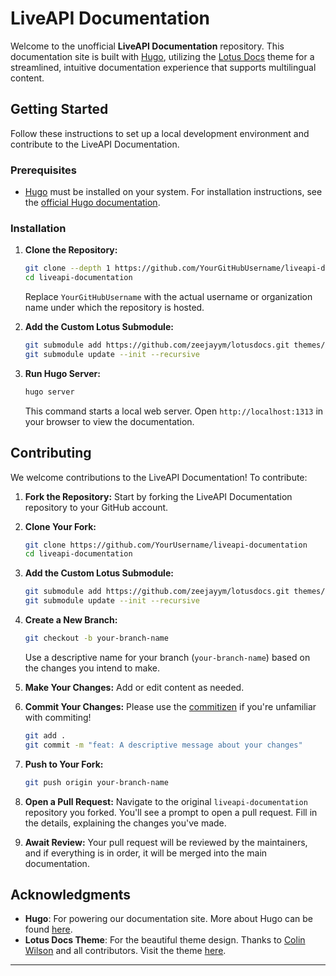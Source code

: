 # LiveAPI Documentation

Welcome to the unofficial **LiveAPI Documentation** repository. This documentation site is built with [Hugo](https://gohugo.io/), utilizing the [Lotus Docs](https://github.com/colinwilson/lotusdocs) theme for a streamlined, intuitive documentation experience that supports multilingual content.

## Getting Started

Follow these instructions to set up a local development environment and contribute to the LiveAPI Documentation.

### Prerequisites

- [Hugo](https://gohugo.io/overview/installing/) must be installed on your system. For installation instructions, see the [official Hugo documentation](https://gohugo.io/overview/installing/).

### Installation

1. **Clone the Repository:**

   ```bash
   git clone --depth 1 https://github.com/YourGitHubUsername/liveapi-documentation liveapi-documentation
   cd liveapi-documentation
   ```

   Replace `YourGitHubUsername` with the actual username or organization name under which the repository is hosted.

2. **Add the Custom Lotus Submodule:**

   ```bash
   git submodule add https://github.com/zeejayym/lotusdocs.git themes/lotusdocs
   git submodule update --init --recursive
   ```
3. **Run Hugo Server:**

   ```bash
   hugo server
   ```

   This command starts a local web server. Open `http://localhost:1313` in your browser to view the documentation.

## Contributing

We welcome contributions to the LiveAPI Documentation! To contribute:

1. **Fork the Repository:** Start by forking the LiveAPI Documentation repository to your GitHub account.

2. **Clone Your Fork:**

   ```bash
   git clone https://github.com/YourUsername/liveapi-documentation
   cd liveapi-documentation
   ```
3. **Add the Custom Lotus Submodule:**

   ```bash
   git submodule add https://github.com/zeejayym/lotusdocs.git themes/lotusdocs
   git submodule update --init --recursive
   ```

4. **Create a New Branch:**

   ```bash
   git checkout -b your-branch-name
   ```

   Use a descriptive name for your branch (`your-branch-name`) based on the changes you intend to make.

5. **Make Your Changes:** Add or edit content as needed.

6. **Commit Your Changes:**
   Please use the [commitizen](https://github.com/commitizen/cz-cli) if you're unfamiliar with commiting!

   ```bash
   git add .
   git commit -m "feat: A descriptive message about your changes"
   ```

1. **Push to Your Fork:**

   ```bash
   git push origin your-branch-name
   ```

2. **Open a Pull Request:** Navigate to the original `liveapi-documentation` repository you forked. You'll see a prompt to open a pull request. Fill in the details, explaining the changes you've made.

3.  **Await Review:** Your pull request will be reviewed by the maintainers, and if everything is in order, it will be merged into the main documentation.

## Acknowledgments

- **Hugo**: For powering our documentation site. More about Hugo can be found [here](https://gohugo.io/).
- **Lotus Docs Theme**: For the beautiful theme design. Thanks to [Colin Wilson](https://github.com/colinwilson) and all contributors. Visit the theme [here](https://github.com/colinwilson/lotusdocs).

---
